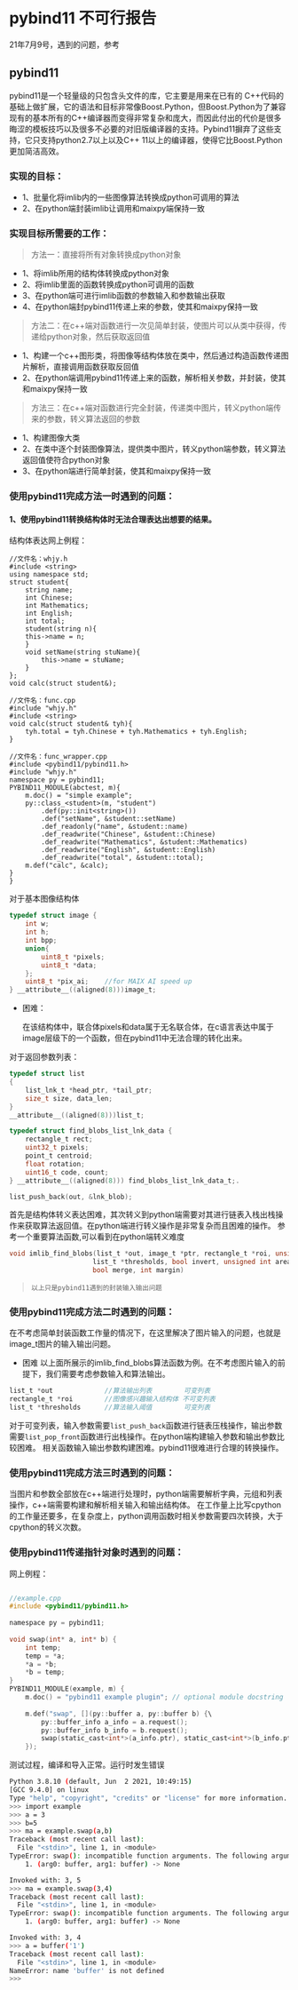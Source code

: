 # pybind11 不可行报告
21年7月9号，遇到的问题，参考
## pybind11
   pybind11是一个轻量级的只包含头文件的库，它主要是用来在已有的 C++代码的基础上做扩展，它的语法和目标非常像Boost.Python，但Boost.Python为了兼容现有的基本所有的C++编译器而变得非常复杂和庞大，而因此付出的代价是很多晦涩的模板技巧以及很多不必要的对旧版编译器的支持。Pybind11摒弃了这些支持，它只支持python2.7以上以及C++ 11以上的编译器，使得它比Boost.Python更加简洁高效。
### 实现的目标：
* 1、批量化将imlib内的一些图像算法转换成python可调用的算法
* 2、在python端封装imlib让调用和maixpy端保持一致
### 实现目标所需要的工作：
> 方法一：直接将所有对象转换成python对象
* 1、将imlib所用的结构体转换成python对象
* 2、将imlib里面的函数转换成python可调用的函数
* 3、在python端可进行imlib函数的参数输入和参数输出获取
* 4、在python端封pybind11传递上来的参数，使其和maixpy保持一致
> 方法二：在c++端对函数进行一次见简单封装，使图片可以从类中获得，传递给python对象，然后获取返回值
* 1、构建一个c++图形类，将图像等结构体放在类中，然后通过构造函数传递图片解析，直接调用函数获取反回值
* 2、在python端调用pybind11传递上来的函数，解析相关参数，并封装，使其和maixpy保持一致
> 方法三：在c++端对函数进行完全封装，传递类中图片，转义python端传来的参数，转义算法返回的参数
* 1、构建图像大类
* 2、在类中逐个封装图像算法，提供类中图片，转义python端参数，转义算法返回值使符合python对象
* 3、在python端进行简单封装，使其和maixpy保持一致  
### 使用pybind11完成方法一时遇到的问题：
#### 1、使用pybind11转换结构体时无法合理表达出想要的结果。
结构体表达网上例程：
~~~ c++{
//文件名：whjy.h
#include <string>  
using namespace std;  
struct student{  
    string name;  
    int Chinese;  
    int Mathematics;  
    int English;  
    int total;  
    student(string n){  
    this->name = n;  
    }  
    void setName(string stuName){  
        this->name = stuName;  
    }  
};  
void calc(struct student&);

//文件名：func.cpp
#include "whjy.h"  
#include <string>  
void calc(struct student& tyh){  
    tyh.total = tyh.Chinese + tyh.Mathematics + tyh.English;  
}

//文件名：func_wrapper.cpp
#include <pybind11/pybind11.h>  
#include "whjy.h"  
namespace py = pybind11;  
PYBIND11_MODULE(abctest, m){  
    m.doc() = "simple example";  
    py::class_<student>(m, "student")  
        .def(py::init<string>())  
        .def("setName", &student::setName)  
        .def_readonly("name", &student::name)  
        .def_readwrite("Chinese", &student::Chinese)  
        .def_readwrite("Mathematics", &student::Mathematics)  
        .def_readwrite("English", &student::English)  
        .def_readwrite("total", &student::total);  
    m.def("calc", &calc);  
}
}
~~~
对于基本图像结构体  
~~~ c
typedef struct image {
    int w;
    int h;
    int bpp;
    union{
        uint8_t *pixels;
        uint8_t *data;
    };
	uint8_t *pix_ai;	//for MAIX AI speed up
} __attribute__((aligned(8)))image_t;
~~~

- 困难：  

  在该结构体中，联合体pixels和data属于无名联合体，在c语言表达中属于image层级下的一个函数，但在pybind11中无法合理的转化出来。

对于返回参数列表：
~~~ c
typedef struct list
{
    list_lnk_t *head_ptr, *tail_ptr;
    size_t size, data_len;
}
__attribute__((aligned(8)))list_t;

typedef struct find_blobs_list_lnk_data {
    rectangle_t rect;
    uint32_t pixels;
    point_t centroid;
    float rotation;
    uint16_t code, count;
} __attribute__((aligned(8))) find_blobs_list_lnk_data_t;.

list_push_back(out, &lnk_blob);
~~~
首先是结构体转义表达困难，其次转义到python端需要对其进行链表入栈出栈操作来获取算法返回值。在python端进行转义操作是非常复杂而且困难的操作。
参考一个重要算法函数,可以看到在python端转义难度

~~~ c
void imlib_find_blobs(list_t *out, image_t *ptr, rectangle_t *roi, unsigned int x_stride, unsigned int y_stride,
                     list_t *thresholds, bool invert, unsigned int area_threshold, unsigned int pixels_threshold,
                     bool merge, int margin)
~~~

>  `以上只是pybind11遇到的封装输入输出问题 `

### 使用pybind11完成方法二时遇到的问题：

在不考虑简单封装函数工作量的情况下，在这里解决了图片输入的问题，也就是image_t图片的输入输出问题。
- 困难 
以上面所展示的imlib_find_blobs算法函数为例。在不考虑图片输入的前提下，我们需要考虑参数输入和算法输出。
~~~ c
list_t *out				//算法输出列表		可变列表
rectangle_t *roi		//图像感兴趣输入结构体 不可变列表
list_t *thresholds		//算法输入阈值		可变列表
~~~
对于可变列表，输入参数需要`list_push_back`函数进行链表压栈操作，输出参数需要`list_pop_front`函数进行出栈操作。在python端构建输入参数和输出参数比较困难。
相关函数输入输出参数构建困难。pybind11很难进行合理的转换操作。

### 使用pybind11完成方法三时遇到的问题：
当图片和参数全部放在c++端进行处理时，python端需要解析字典，元组和列表操作，c++端需要构建和解析相关输入和输出结构体。
在工作量上比写cpython的工作量还要多，在复杂度上，python调用函数时相关参数需要四次转换，大于cpython的转义次数。


### 使用pybind11传递指针对象时遇到的问题：
网上例程：
~~~ c

//example.cpp
#include <pybind11/pybind11.h>
 
namespace py = pybind11;
 
void swap(int* a, int* b) {
    int temp;
    temp = *a;
    *a = *b;
    *b = temp;
}
PYBIND11_MODULE(example, m) {
    m.doc() = "pybind11 example plugin"; // optional module docstring
 
    m.def("swap", [](py::buffer a, py::buffer b) {\
        py::buffer_info a_info = a.request();
        py::buffer_info b_info = b.request();
        swap(static_cast<int*>(a_info.ptr), static_cast<int*>(b_info.ptr));
    });
~~~
测试过程，编译和导入正常。运行时发生错误
~~~ bash
Python 3.8.10 (default, Jun  2 2021, 10:49:15) 
[GCC 9.4.0] on linux
Type "help", "copyright", "credits" or "license" for more information.
>>> import example
>>> a = 3
>>> b=5
>>> ma = example.swap(a,b)
Traceback (most recent call last):
  File "<stdin>", line 1, in <module>
TypeError: swap(): incompatible function arguments. The following argument types are supported:
    1. (arg0: buffer, arg1: buffer) -> None

Invoked with: 3, 5
>>> ma = example.swap(3,4)
Traceback (most recent call last):
  File "<stdin>", line 1, in <module>
TypeError: swap(): incompatible function arguments. The following argument types are supported:
    1. (arg0: buffer, arg1: buffer) -> None

Invoked with: 3, 4
>>> a = buffer('1')
Traceback (most recent call last):
  File "<stdin>", line 1, in <module>
NameError: name 'buffer' is not defined
>>> 
~~~

